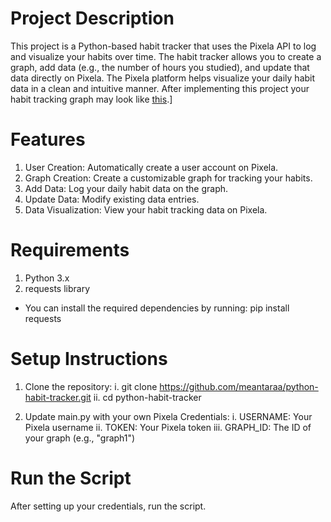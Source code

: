 # Project Description

This project is a Python-based habit tracker that uses the Pixela API to log and visualize your habits over time. The habit tracker allows you to create a graph, add data (e.g., the number of hours you studied), and update that data directly on Pixela. The Pixela platform helps visualize your daily habit data in a clean and intuitive manner. After implementing this project your habit tracking graph may look like [this](https://pixe.la/v1/users/a-young/graphs/graph1.html).]

# Features

1. User Creation: Automatically create a user account on Pixela.
2. Graph Creation: Create a customizable graph for tracking your habits.
3. Add Data: Log your daily habit data on the graph.
4. Update Data: Modify existing data entries.
5. Data Visualization: View your habit tracking data on Pixela.


# Requirements
1. Python 3.x
2. requests library
- You can install the required dependencies by running: pip install requests

# Setup Instructions
1. Clone the repository:
   i. git clone https://github.com/meantaraa/python-habit-tracker.git
   ii. cd python-habit-tracker
   
2. Update main.py with your own Pixela Credentials: 
   i. USERNAME: Your Pixela username
   ii. TOKEN: Your Pixela token
   iii. GRAPH_ID: The ID of your graph (e.g., "graph1")
   
# Run the Script
After setting up your credentials, run the script.
